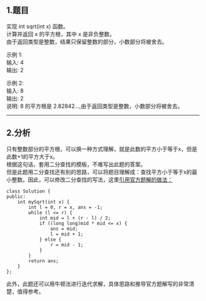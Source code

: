 ## 1.题目  
实现 int sqrt(int x) 函数。  
计算并返回 x 的平方根，其中 x 是非负整数。  
由于返回类型是整数，结果只保留整数的部分，小数部分将被舍去。  

示例 1:  
输入: 4  
输出: 2  

示例 2:  
输入: 8  
输出: 2  
说明: 8 的平方根是 2.82842...,由于返回类型是整数，小数部分将被舍去。  

---

## 2.分析  
只有整数部分的平方根，可以换一种方式理解，就是此数的平方小于等于x，但是此数+1的平方大于x。  
根据这句话，套用二分查找的模板，不难写出此题的答案。  
但是此题用二分查找还有别的思路，可以将题目理解成：查找平方小于等于x的最小整数。因此，可以修改二分查找的写法，这里[引用官方题解的做法：](https://leetcode-cn.com/problems/sqrtx/solution/x-de-ping-fang-gen-by-leetcode-solution/)  
```
class Solution {
public:
    int mySqrt(int x) {
        int l = 0, r = x, ans = -1;
        while (l <= r) {
            int mid = l + (r - l) / 2;
            if ((long long)mid * mid <= x) {
                ans = mid;
                l = mid + 1;
            } else {
                r = mid - 1;
            }
        }
        return ans;
    }
};
```  
此外，此题还可以用牛顿法进行迭代求解，具体思路和推导官方题解写的非常清楚，值得参考。